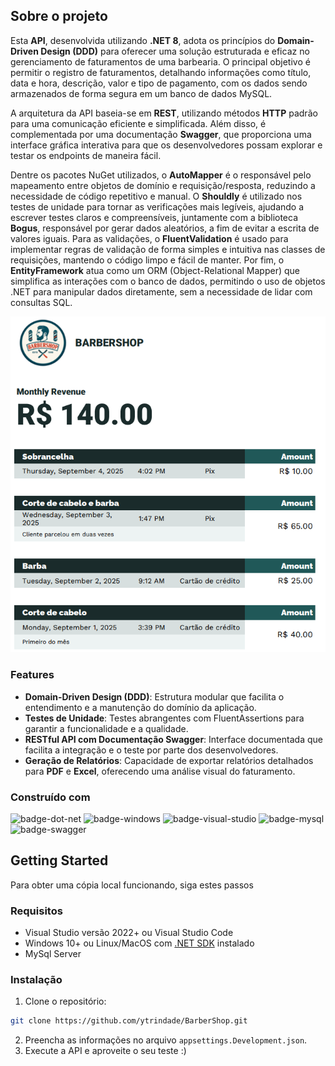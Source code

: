 ## Sobre o projeto

Esta **API**, desenvolvida utilizando **.NET 8**, adota os princípios do **Domain-Driven Design (DDD)** para oferecer uma solução estruturada e eficaz no gerenciamento de faturamentos de uma barbearia. O principal objetivo é permitir o registro de faturamentos, detalhando informações como título, data e hora, descrição, valor e tipo de pagamento, com os dados sendo armazenados de forma segura em um banco de dados MySQL.

A arquitetura da API baseia-se em **REST**, utilizando métodos **HTTP** padrão para uma comunicação eficiente e simplificada. Além disso, é complementada por uma documentação **Swagger**, que proporciona uma interface gráfica interativa para que os desenvolvedores possam explorar e testar os endpoints de maneira fácil.

Dentre os pacotes NuGet utilizados, o **AutoMapper** é o responsável pelo mapeamento entre objetos de domínio e requisição/resposta, reduzindo a necessidade de código repetitivo e manual. O **Shouldly** é utilizado nos testes de unidade para tornar as verificações mais legíveis, ajudando a escrever testes claros e compreensíveis, juntamente com a biblioteca **Bogus**, responsável por gerar dados aleatórios, a fim de evitar a escrita de valores iguais. Para as validações, o **FluentValidation** é usado para implementar regras de validação de forma simples e intuitiva nas classes de requisições, mantendo o código limpo e fácil de manter. Por fim, o **EntityFramework** atua como um ORM (Object-Relational Mapper) que simplifica as interações com o banco de dados, permitindo o uso de objetos .NET para manipular dados diretamente, sem a necessidade de lidar com consultas SQL.

![hero-image]

### Features
- **Domain-Driven Design (DDD)**: Estrutura modular que facilita o entendimento e a manutenção do domínio da aplicação.
- **Testes de Unidade**: Testes abrangentes com FluentAssertions para garantir a funcionalidade e a qualidade.
- **RESTful API com Documentação Swagger**: Interface documentada que facilita a integração e o teste por parte dos desenvolvedores.
- **Geração de Relatórios**: Capacidade de exportar relatórios detalhados para **PDF** e **Excel**, oferecendo uma análise visual do faturamento.

### Construído com
![badge-dot-net]
![badge-windows]
![badge-visual-studio]
![badge-mysql]
![badge-swagger]


## Getting Started

Para obter uma cópia local funcionando, siga estes passos

### Requisitos

- Visual Studio versão 2022+ ou Visual Studio Code
- Windows 10+ ou Linux/MacOS com [.NET SDK][dot-net-sdk] instalado
- MySql Server

### Instalação
1. Clone o repositório:
```sh
git clone https://github.com/ytrindade/BarberShop.git 
```
2. Preencha as informações no arquivo `appsettings.Development.json`.
3. Execute a API e aproveite o seu teste :)








<!-- Links -->
[dot-net-sdk]: https://dotnet.microsoft.com/en-us/download/dotnet/8.0

<!-- Images -->
[hero-image]: Images/heroimage.png

<!-- Badges -->
[badge-dot-net]: https://img.shields.io/badge/.NET-512BD4?logo=dotnet&logoColor=fff&style=for-the-badge
[badge-windows]: https://img.shields.io/badge/Windows-0078D4?logo=windows&logoColor=fff&style=for-the-badge
[badge-visual-studio]: https://img.shields.io/badge/Visual%20Studio-5C2D91?logo=visualstudio&logoColor=fff&style=for-the-badge
[badge-mysql]: https://img.shields.io/badge/MySQL-4479A1?logo=mysql&logoColor=fff&style=for-the-badge
[badge-swagger]: https://img.shields.io/badge/Swagger-85EA2D?logo=swagger&logoColor=000&style=for-the-badge
